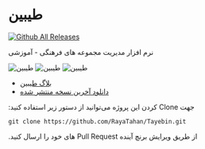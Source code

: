 # طیبین 
[![Github All Releases](https://img.shields.io/github/downloads/RayaTahan/Tayebin/total.svg)](https://github.com/RayaTahan/Tayebin/releases/latest)

&#x202b;نرم افزار مدیریت مجموعه های فرهنگی - آموزشی  

![طیبین](http://bayanbox.ir/view/3186983011977257606/v25.png)
![طیبین](http://bayanbox.ir/view/1336964173515622616/2.png)
![طیبین](http://bayanbox.ir/view/7829101770931111288/Tayebin23.png)
+ [بلاگ طیبین](http://Tayebin.blog.ir)
+ [دانلود آخرین نسخه منتشر شده](https://github.com/RayaTahan/Tayebin/releases/latest)

&#x202b;جهت Clone کردن این پروژه می‌توانید از دستور زیر استفاده کنید:

    git clone https://github.com/RayaTahan/Tayebin.git

&#x202b;از طریق ویرایش برنچ آینده Pull Request های خود را ارسال کنید.
